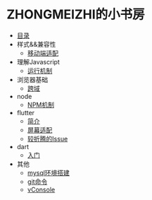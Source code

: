 # ZHONGMEIZHI的小书房

* [目录](README.md)
* 样式&&兼容性
  * [移动端适配](css/LAYOUT.md)
* 理解Javascript
  * [运行机制](javascript/Event_Loop.md)
* 浏览器基础
  * [跨域](browser/CO.md)
* node
  * [NPM机制](node/NPM.md)
* flutter
  * [简介](flutter/BRIEF.md)
  * [屏幕适配](flutter/PRIMER.md)
  * [较折腾的Issue](flutter/ISSUE.md)
* dart
  * [入门](dart/PRIMER.md)
* 其他
  * [mysql环境搭建](other/MYSQL.md)
  * [git命令](other/GIT.md)
  * [vConsole](other/vConsole.md)